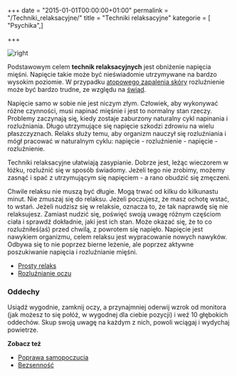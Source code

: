 +++
date = "2015-01-01T00:00:00+01:00"
permalink = "/Techniki_relaksacyjne/"
title = "Techniki relaksacyjne"
kategorie = [ "Psychika",]

+++

![](/images/relaks.png "right")

Podstawowym celem **technik relaksacyjnych** jest obniżenie napięcia mięśni. Napięcie takie może być nieświadomie utrzymywane na bardzo wysokim poziomie. W przypadku [atopowego zapalenia skóry](/atopedia/atopowe_zapalenie_skóry "wikilink") rozluźnienie może być bardzo trudne, ze względu na [świąd](/atopedia/świąd "wikilink").

Napięcie samo w sobie nie jest niczym złym. Człowiek, aby wykonywać różne czynności, musi napinać mięśnie i jest to normalny stan rzeczy. Problemy zaczynają się, kiedy zostaje zaburzony naturalny cykl napinania i rozluźniania. Długo utrzymujące się napięcie szkodzi zdrowiu na wielu płaszczyznach. Relaks służy temu, aby organizm nauczył się rozluźniania i mógł pracować w naturalnym cyklu: napięcie - rozluźnienie - napięcie - rozluźnienie.

Techniki relaksacyjne ułatwiają zasypianie. Dobrze jest, leżąc wieczorem w łóżku, rozluźnić się w sposób świadomy. Jeżeli tego nie zrobimy, możemy zasnąć i spać z utrzymującym się napięciem - a rano obudzić się zmęczeni.

Chwile relaksu nie muszą być długie. Mogą trwać od kilku do kilkunastu minut. Nie zmuszaj się do relaksu. Jeżeli poczujesz, że masz ochotę wstać, to wstań. Jeżeli nudzisz się w relaksie, oznacza to, że tak naprawdę się nie relaksujesz. Zamiast nudzić się, poświęć swoją uwagę różnym częściom ciała i sprawdź dokładnie, jaki jest ich stan. Może okazać się, że to co rozluźniłeś(aś) przed chwilą, z powrotem się napięło. Napięcie jest nawykiem organizmu, celem relaksu jest wypracowanie nowych nawyków. Odbywa się to nie poprzez bierne leżenie, ale poprzez aktywne poszukiwanie napięcia i rozluźnianie mięśni.

-   [Prosty relaks](/atopedia/Prosty_relaks "wikilink")
-   [Rozluźnianie oczu](/atopedia/Rozluźnianie_oczu "wikilink")

### Oddechy

Usiądź wygodnie, zamknij oczy, a przynajmniej oderwij wzrok od monitora (jak możesz to się połóż, w wygodnej dla ciebie pozycji) i weź 10 głębokich oddechów. Skup swoją uwagę na każdym z nich, powoli wciągaj i wydychaj powietrze.

**Zobacz też**

-   [Poprawa samopoczucia](/atopedia/Poprawa_samopoczucia "wikilink")
-   [Bezsenność](/atopedia/Bezsenność "wikilink")
